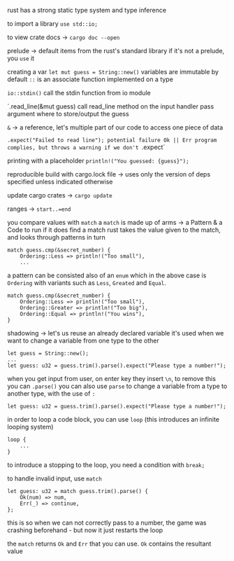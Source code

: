 rust has a strong static type system
and type inference

to import a library
`use std::io;`

to view crate docs -> `cargo doc --open`


prelude -> default items from the rust's standard library
if it's not a prelude, you `use` it

creating a var
`let mut guess = String::new()`
variables are immutable by default
`::` is an associate function implemented on a type


`io::stdin()`
call the stdin function from io module

`.read_line(&mut guess)
call read_line method on the input handler
pass argument where to store/output the guess

`&` -> a reference, let's multiple part of our code to access one piece of data

`.expect("Failed to read line");
potential failure
Ok || Err
program complies, but throws a warning if we don't `.expect`

printing with a placeholder
`println!("You guessed: {guess}");`

reproducible build with cargo.lock file -> uses only the version of deps specified unless indicated otherwise

update cargo crates -> `cargo update`

ranges -> `start..=end`


you compare values with `match`
a `match` is made up of arms -> a Pattern & a Code to run if it does find a match
rust takes the value given to the match, and looks through patterns in turn
```
match guess.cmp(&secret_number) {
	Ordering::Less => println!("Too small"),
	...
```

a pattern can be consisted also of an `enum` which in the above case is `Ordering`
with variants such as `Less`, `Greated` and `Equal`.
```
match guess.cmp(&secret_number) {
	Ordering::Less => println!("Too small"),
	Ordering::Greater => println!("Too big"),
	Ordering::Equal => println!("You wins"),
}
```


shadowing -> let's us reuse an already declared variable
it's used when we want to change a variable from one type to the other
```
let guess = String::new();
...
let guess: u32 = guess.trim().parse().expect("Please type a number!");
```

when you get input from user, on enter key they insert `\n`, to remove this you can `.parse()`
you can also use `parse` to change a variable from a type to another type, with the use of `:`
```
let guess: u32 = guess.trim().parse().expect("Please type a number!");
```

in order to loop a code block, you can use `loop` (this introduces an infinite looping system)
```
loop {
	...
}
```
to introduce a stopping to the loop, you need a condition with `break;`


to handle invalid input, use `match`
```
let guess: u32 = match guess.trim().parse() { 
	Ok(num) => num, 
	Err(_) => continue, 
};
```
this is so when we can not correctly pass to a number, the game was crashing beforehand - but now it just restarts the loop

the `match` returns `Ok` and `Err` that you can use. `Ok` contains the resultant value